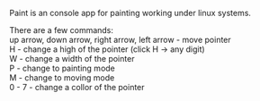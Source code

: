 Paint is an console app for painting working under linux systems.  

There are a few commands:  
   up arrow, down arrow, right arrow, left arrow - move pointer  
   H - change a high of the pointer (click H -> any digit)  
   W - change a width of the pointer  
   P - change to painting mode  
   M - change to moving mode  
   0 - 7 - change a collor of the pointer
